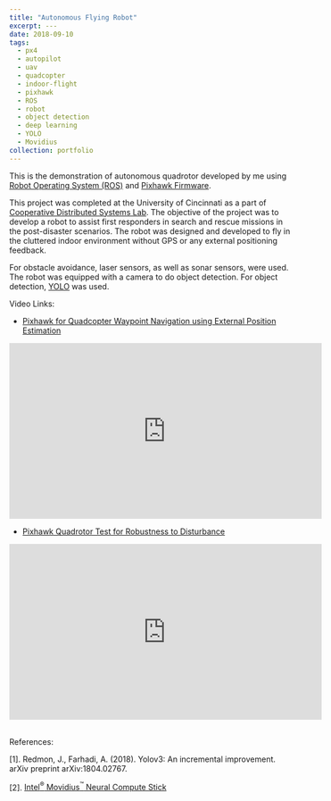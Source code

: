 ```yaml
---
title: "Autonomous Flying Robot"
excerpt: ---
date: 2018-09-10
tags:
  - px4
  - autopilot
  - uav
  - quadcopter
  - indoor-flight
  - pixhawk
  - ROS
  - robot
  - object detection
  - deep learning
  - YOLO
  - Movidius
collection: portfolio
---
```


This is the demonstration of autonomous quadrotor developed by me using [Robot Operating System (ROS)](http://www.ros.org/) and [Pixhawk Firmware](https://px4.io/).

This project was completed at the University of Cincinnati as a part of [Cooperative Distributed Systems Lab](https://ceas.uc.edu/research/centers-labs/cooperative-distributed-systems-lab.html). The objective of the project was to develop a robot to assist first responders in search and rescue missions in the post-disaster scenarios. The robot was designed and developed to fly in the cluttered indoor environment without GPS or any external positioning feedback.

For obstacle avoidance, laser sensors, as well as sonar sensors, were used. The robot was equipped with a camera to do object detection. For object detection, [YOLO](https://pjreddie.com/darknet/yolo/) was used.

Video Links:
* [Pixhawk for Quadcopter Waypoint Navigation using External Position Estimation](https://youtu.be/U_rrq_xeDkc)
<iframe width="560" height="315" src="https://www.youtube.com/embed/U_rrq_xeDkc" frameborder="0" allow="accelerometer; autoplay; encrypted-media; gyroscope; picture-in-picture" allowfullscreen></iframe>

* [Pixhawk Quadrotor Test for Robustness to Disturbance](https://www.youtube.com/watch?v=qzLG4EuJ_VQ)
<iframe width="560" height="315" src="https://www.youtube.com/embed/qzLG4EuJ_VQ" frameborder="0" allow="accelerometer; autoplay; encrypted-media; gyroscope; picture-in-picture" allowfullscreen></iframe>


<br>
<br>

References:

\[1\]. Redmon, J., Farhadi, A. (2018). Yolov3: An incremental improvement. arXiv preprint arXiv:1804.02767.

\[2\]. [Intel<sup>&reg;</sup> Movidius<sup>&trade;</sup> Neural Compute Stick](https://software.intel.com/en-us/neural-compute-stick)
